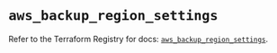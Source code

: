 # `aws_backup_region_settings`

Refer to the Terraform Registry for docs: [`aws_backup_region_settings`](https://registry.terraform.io/providers/hashicorp/aws/5.78.0/docs/resources/backup_region_settings).
